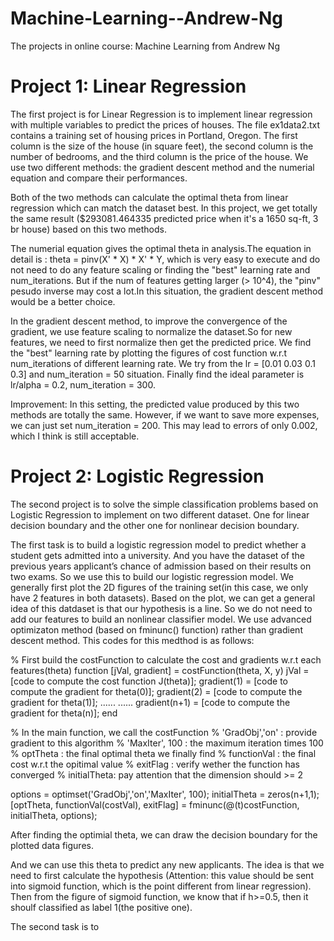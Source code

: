 # Machine-Learning--Andrew-Ng
The projects in online course: Machine Learning from Andrew Ng

# Project 1: Linear Regression
The first project is for Linear Regression is to implement linear regression with multiple variables to predict the prices of houses.
The file ex1data2.txt contains a training set of housing prices in Portland, Oregon. 
The first column is the size of the house (in square feet), the second column is the number of bedrooms, and the third column is the price of the house.
We use two different methods: the gradient descent method and the numerial equation and compare their performances.

Both of the two methods can calculate the optimal theta from linear regression which can match the dataset best.
In this project, we get totally the same result ($293081.464335 predicted price when it's a 1650 sq-ft, 3 br house) based on this two methods.

The numerial equation gives the optimal theta in analysis.The equation in detail is : theta = pinv(X' * X) * X' * Y, which is very easy to execute and do not 
need to do any feature scaling or finding the "best" learning rate and num_iterations. But if the num of features getting larger (> 10^4), the "pinv" pesudo inverse
may cost a lot.In this situation, the gradient descent method would be a better choice.

In the gradient descent method, to improve the convergence of the gradient, we use feature scaling to normalize the dataset.So for new features, we need to first normalize then 
get the predicted price. We find the "best" learning rate by plotting the figures of cost function w.r.t num_iterations of different learning rate. We try from the lr = [0.01 0.03 0.1 0.3] and num_iteration = 50 situation. Finally find the ideal parameter is lr/alpha = 0.2, num_iteration = 300.

Improvement:
In this setting, the predicted value produced by this two methods are totally the same. However, if we want to save more expenses, we can just set num_iteration = 200.
This may lead to errors of only 0.002, which I think is still acceptable.

# Project 2: Logistic Regression
The second project is to solve the simple classification problems based on Logistic Regression to implement on two different dataset. 
One for linear decision boundary and the other one for nonlinear decision boundary.

The first task is to build a logistic regression model to predict whether a student gets admitted into a university. And you have the dataset of the previous years applicant’s chance of admission based on their results on two exams. So we use this to build our logistic regression model.
We generally first plot the 2D figures of the training set(in this case, we only have 2 features in both datasets). Based on the plot, we can get a general idea of this datdaset is that our hypothesis is a line. So we do not need to add our features to build an nonlinear classifier model.
We use advanced optimizaton method (based on fminunc() function) rather than gradient descent method. This codes for this medthod is as follows:

% First build the costFunction to calculate the cost and gradients w.r.t each features(theta)
function [jVal, gradient] = costFunction(theta, X, y)
         jVal = [code to compute the cost function J(theta)];
         gradient(1) = [code to compute the gradient for theta(0)];
         gradient(2) = [code to compute the gradient for theta(1)];
         ......
         ......
         gradient(n+1) = [code to compute the gradient for theta(n)];
end

% In the main function, we call the costFunction
% 'GradObj','on' : provide gradient to this algorithm
% 'MaxIter', 100 : the maximum iteration times 100
% optTheta : the final optimal theta we finally find
% functionVal : the final cost w.r.t the opitimal value
% exitFlag : verify wether the function has converged
% initialTheta: pay attention that the dimension should >= 2

options = optimset('GradObj','on','MaxIter', 100);
initialTheta = zeros(n+1,1);
[optTheta, functionVal(costVal), exitFlag] = fminunc(@(t)costFunction, initialTheta, options);

After finding the optimial theta, we can draw the decision boundary for the plotted data figures.

And we can use this theta to predict any new applicants. The idea is that we need to first calculate the hypothesis (Attention: this value should be sent into sigmoid function, which is the point different from linear regression). Then from the figure of sigmoid function, we know that if h>=0.5, then it shoulf classified as label 1(the positive one).

The second task is to 
